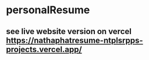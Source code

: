 # personalResume

## see live website version on vercel https://nathaphatresume-ntplsrpps-projects.vercel.app/
